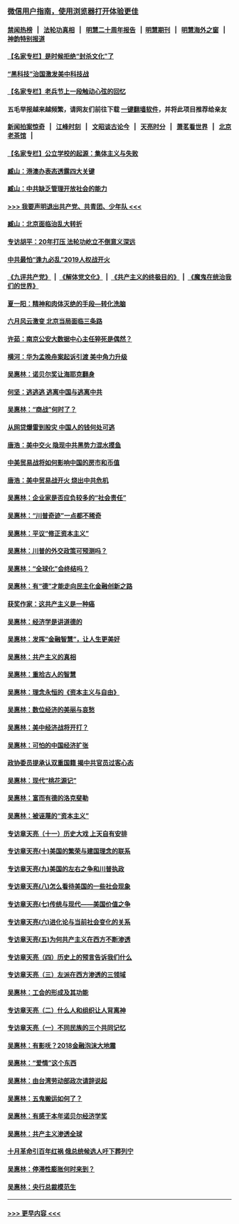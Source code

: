 ### [微信用户指南，使用浏览器打开体验更佳](https://github.com/gfw-breaker/banned-news1/blob/master/indexes/wechat-guide.md?t=0)
#### [禁闻热榜](热点新闻.md?t=0)  &nbsp;&nbsp;|&nbsp;&nbsp; [法轮功真相](https://github.com/gfw-breaker/truth/blob/master/README.md?t=0) &nbsp;&nbsp;|&nbsp;&nbsp; [明慧二十周年报告](https://github.com/gfw-breaker/mh-reports/blob/master/README.md?t=0) &nbsp;&nbsp;|&nbsp;&nbsp;[明慧期刊](https://github.com/gfw-breaker/mh-qikan) &nbsp;&nbsp;|&nbsp;&nbsp; [明慧海外之窗](https://github.com/gfw-breaker/mh-news/blob/master/README.md?t=0) &nbsp;&nbsp;|&nbsp;&nbsp; [神韵特别报道](https://github.com/gfw-breaker/mh-news/blob/master/shenyun.md?t=0)
#### [【名家专栏】是时候拒绝“封杀文化”了](../pages/nsc423/n11814093.md?t=02101711) 
#### [“黑科技”治国激发美中科技战](../pages/nsc423/n11638056.md?t=02101711) 
#### [【名家专栏】老兵节上一段触动心弦的回忆](../pages/nsc423/n11646016.md?t=02101711) 
#### 五毛举报越来越频繁，请网友们前往下载 [一键翻墙软件](https://github.com/gfw-breaker/ssr-accounts)，并将此项目推荐给亲友
#### [新闻拍案惊奇](https://github.com/gfw-breaker/banned-news1/blob/master/pages/link4.md) &nbsp;&nbsp;|&nbsp;&nbsp; [江峰时刻](https://github.com/gfw-breaker/banned-news1/blob/master/pages/link4.md) &nbsp;&nbsp;|&nbsp;&nbsp; [文昭谈古论今](https://github.com/gfw-breaker/banned-news1/blob/master/pages/link4.md) &nbsp;&nbsp;|&nbsp;&nbsp; [天亮时分](https://github.com/gfw-breaker/banned-news1/blob/master/pages/link4.md) &nbsp;&nbsp;|&nbsp;&nbsp; [萧茗看世界](https://github.com/gfw-breaker/banned-news1/blob/master/pages/link4.md) &nbsp;&nbsp;|&nbsp;&nbsp; [北京老茶馆](https://github.com/gfw-breaker/banned-news1/blob/master/pages/link4.md) &nbsp;&nbsp;|&nbsp;&nbsp; 
#### [【名家专栏】公立学校的起源：集体主义与失败](../pages/nsc423/n11601833.md?t=02101711) 
#### [臧山：港澳办表态透露四大关键](../pages/nsc423/n11421628.md?t=02101711) 
#### [臧山：中共缺乏管理开放社会的能力](../pages/nsc423/n11407457.md?t=02101711) 
#### [>>> 我要声明退出共产党、共青团、少年队 <<<](https://github.com/begood0513/goodnews/blob/master/quit/letter.md) 
#### [臧山：北京面临治乱大转折](../pages/nsc423/n11406895.md?t=02101711) 
#### [专访胡平：20年打压 法轮功屹立不倒意义深远](../pages/nsc423/n11398800.md?t=02101711) 
#### [中共最怕“逢九必乱”2019人权战开火](../pages/nsc423/n11385248.md?t=02101711) 
#### [《九评共产党》](https://github.com/begood0513/9ping.md/blob/master/README.md) &nbsp;|&nbsp; [《解体党文化》](../../../../jtdwh.md/blob/master/README.md)  &nbsp;|&nbsp; [《共产主义的终极目的》](../../../../gczydzjmd.md/blob/master/README.md) &nbsp;|&nbsp; [《魔鬼在统治我们的世界》](../../../../mgztzwmdsj.md/blob/master/README.md) 
#### [夏一阳：精神和肉体灭绝的手段—转化洗脑](../pages/nsc423/n11368250.md?t=02101711) 
#### [六月风云激变 北京当局面临三条路](../pages/nsc423/n11313668.md?t=02101711) 
#### [许茹：南京公安大数据中心主任猝死是偶然？](../pages/nsc423/n11064744.md?t=02101711) 
#### [横河：华为孟晚舟案起诉引渡 美中角力升级](../pages/nsc423/n11027230.md?t=02101711) 
#### [吴惠林：诺贝尔奖让海耶克翻身](../pages/nsc423/n10890049.md?t=02101711) 
#### [何坚：逃逃逃 逃离中国与逃离中共](../pages/nsc423/n10592891.md?t=02101711) 
#### [吴惠林：“商战”何时了？](../pages/nsc423/n10573558.md?t=02101711) 
#### [从网贷爆雷到股灾 中国人的钱何处可逃](../pages/nsc423/n10572800.md?t=02101711) 
#### [唐浩：美中交火 隐现中共黑势力混水摸鱼](../pages/nsc423/n10544040.md?t=02101711) 
#### [中美贸易战将如何影响中国的房市和币值](../pages/nsc423/n10543697.md?t=02101711) 
#### [唐浩：美中贸易战开火 烧出中共危机](../pages/nsc423/n10540126.md?t=02101711) 
#### [吴惠林：企业家是否应负较多的“社会责任”](../pages/nsc423/n10535022.md?t=02101711) 
#### [吴惠林：“川普奇迹”一点都不稀奇](../pages/nsc423/n10512808.md?t=02101711) 
#### [吴惠林：平议“修正资本主义”](../pages/nsc423/n10495724.md?t=02101711) 
#### [吴惠林：川普的外交政策可预测吗？](../pages/nsc423/n10462387.md?t=02101711) 
#### [吴惠林：“全球化”会终结吗？](../pages/nsc423/n10452838.md?t=02101711) 
#### [吴惠林：有“德”才能走向民主化金融创新之路](../pages/nsc423/n10432292.md?t=02101711) 
#### [获奖作家：这共产主义是一种癌](../pages/nsc423/n10431541.md?t=02101711) 
#### [吴惠林：经济学是讲道德的](../pages/nsc423/n10398014.md?t=02101711) 
#### [吴惠林：发挥“金融智慧”，让人生更美好](../pages/nsc423/n10375019.md?t=02101711) 
#### [吴惠林：共产主义的真相](../pages/nsc423/n10351394.md?t=02101711) 
#### [吴惠林：重拾古人的智慧](../pages/nsc423/n10337691.md?t=02101711) 
#### [吴惠林：理念永恒的《资本主义与自由》](../pages/nsc423/n10316274.md?t=02101711) 
#### [吴惠林：数位经济的美丽与哀愁](../pages/nsc423/n10292946.md?t=02101711) 
#### [吴惠林：美中经济战将开打？](../pages/nsc423/n10258825.md?t=02101711) 
#### [吴惠林：可怕的中国经济扩张](../pages/nsc423/n10219147.md?t=02101711) 
#### [政协委员提承认双重国籍 揭中共官员过客心态](../pages/nsc423/n10208809.md?t=02101711) 
#### [吴惠林：现代“桃花源记”](../pages/nsc423/n10185234.md?t=02101711) 
#### [吴惠林：富而有德的洛克斐勒](../pages/nsc423/n10142264.md?t=02101711) 
#### [吴惠林：被诬蔑的“资本主义”](../pages/nsc423/n10124816.md?t=02101711) 
#### [专访章天亮（十一）历史大戏 上天自有安排](../pages/nsc423/n10094905.md?t=02101711) 
#### [专访章天亮(十)美国的繁荣与建国理念的联系](../pages/nsc423/n10094899.md?t=02101711) 
#### [专访章天亮(九)美国的左右之争和川普执政](../pages/nsc423/n10094889.md?t=02101711) 
#### [专访章天亮(八)怎么看待美国的一些社会现象](../pages/nsc423/n10094857.md?t=02101711) 
#### [专访章天亮(七)传统与现代——美国价值之争](../pages/nsc423/n10093140.md?t=02101711) 
#### [专访章天亮(六)进化论与当前社会变化的关系](../pages/nsc423/n10092036.md?t=02101711) 
#### [专访章天亮(五)为何共产主义在西方不断渗透](../pages/nsc423/n10083620.md?t=02101711) 
#### [专访章天亮（四）历史上的预言告诉我们什么](../pages/nsc423/n10083606.md?t=02101711) 
#### [专访章天亮（三）左派在西方渗透的三领域](../pages/nsc423/n10081115.md?t=02101711) 
#### [吴惠林：工会的形成及其功能](../pages/nsc423/n10080633.md?t=02101711) 
#### [专访章天亮（二）什么人和组织让人背离神](../pages/nsc423/n10076637.md?t=02101711) 
#### [专访章天亮（一）不同民族的三个共同记忆](../pages/nsc423/n10074188.md?t=02101711) 
#### [吴惠林：有影呒？2018金融泡沫大地震](../pages/nsc423/n10040534.md?t=02101711) 
#### [吴惠林：“爱情”这个东西](../pages/nsc423/n10019423.md?t=02101711) 
#### [吴惠林：由台湾劳动部政次请辞说起](../pages/nsc423/n9979679.md?t=02101711) 
#### [吴惠林：五鬼搬运如何了？](../pages/nsc423/n9925338.md?t=02101711) 
#### [吴惠林：有感于本年诺贝尔经济学奖](../pages/nsc423/n9871883.md?t=02101711) 
#### [吴惠林：共产主义渗透全球](../pages/nsc423/n9812748.md?t=02101711) 
#### [十月革命引百年红祸 俄总统候选人吁下葬列宁](../pages/nsc423/n9810182.md?t=02101711) 
#### [吴惠林：停滞性膨胀何时来到？](../pages/nsc423/n9764136.md?t=02101711) 
#### [吴惠林：央行总裁模范生](../pages/nsc423/n9728134.md?t=02101711) 

----
#### [ >>> 更早内容 <<< ](../indexes/nsc423-earlier.md)
